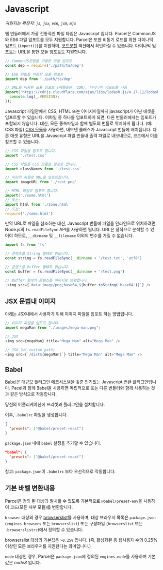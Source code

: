 # Javascript

_지원되는 확장자: `js`, `jsx`, `es6`, `jsm`, `mjs`_

웹 번들러에서 가장 전통적인 파일 타입은 Javascript 입니다. Parcel은 CommonJS 와 ES6 파일 임포트를 모두 지원합니다. Parcel은 또한 비동기 로드를 위한 다이나믹 임포트 (`import()`)를 지원하며, [코드분할](code_splitting.html) 섹션에서 확인하실 수 있습니다. 다이나믹 임포트는 URL을 통한 모듈 임포트도 지원합니다.

```javascript
// CommonJS문법을 이용한 모듈 임포트
const dep = require('./path/to/dep')

// ES6 문법을 이용한 모듈 임포트
import dep from './path/to/dep'

// URL을 이용한 모듈 임포트 (예를들면, CDN), 다이나믹 임포트를 사용
import('https://cdnjs.cloudflare.com/ajax/libs/lodash.js/4.17.11/lodash.min.js').then(() => {
  console.log(_.VERSION);
});
```

Javascript 파일안에서 CSS, HTML 또는 이미지파일까지 javascript가 아닌 애셋을 임포트할 수 있습니다. 이파일 중 하나를 임포트하게 되면, 다른 번들러에서는 임포트가 포함되지 않습니다. 대신, 모든 종속파일과 함께 별도의 번들로 위치하게 됩니다. (예: CSS 파일) [CSS 모듈](https://github.com/css-modules/css-modules)을 사용하면, 내보낸 클래스가 Javascript 번들에 배치됩니다. 다른 애셋 유형은 URL을 Javascript 파일 번들내 출력 파일로 내보내므로, 코드에서 이를 참조할 수 있습니다.

```javascript
// CSS 파일을 임포트 합니다.
import './test.css'

// CSS 파일을 CSS 모듈로 임포트 합니다.
import classNames from './test.css'

// 이미지 파일로 URL을 임포트합니다.
import imageURL from './test.png'

// HTML 파일로 임포트 합니다.
import('./some.html')
// 또는:
import html from './some.html'
// 또는:
require('./some.html')
```

만약 URL로 파일을 참조하는 대신, Javascript 번들에 파일을 인라인으로 위치하려면, Node.js의 `fs.readFileSync` API를 사용하면 됩니다. URL은 정적으로 분석할 수 있어야 하므로, `__dirname` 및 `__filename` 이외의 변수를 가질 수 없습니다.

```javascript
import fs from 'fs'

// 콘텐츠를 String 형태로 읽습니다.
const string = fs.readFileSync(__dirname + '/test.txt', 'utf8')

// 콘텐츠를 Buffer 형태로 읽습니다.
const buffer = fs.readFileSync(__dirname + '/test.png')

// Buffer 형태의 콘텐츠를 이미지로 변환합니다.
;<img src={`data:image/png;base64,${buffer.toString('base64')}`} />
```

## JSX 문법내 이미지

아래는 JSX내에서 사용하기 위해 이미지 파일을 임포트 하는 방법입니다.

```javascript
// 이미지 파일을 임포트 합니다.
import megaMan from "./images/mega-man.png";

// JSX
<img src={megaMan} title="Mega Man" alt="Mega Man" />

// JSX (w/ custom path)
<img src={`/dist${megaMan}`} title="Mega Man" alt="Mega Man" />
```

## Babel

[Babel](https://babeljs.io)은 대규모 플러그인 에코시스템을 갖춘 인기있는 Javascript 변환 플러그인입니다. Pacel과 함께 Babel을 사용하면 독립적으로 또는 다른 번들러와 함께 사용하는 것과 같은 방식으로 작동합니다.

당신의 어플리케이션에 프리셋과 플러그인을 설치합니다.

이후, `.babelrc` 파일을 생성합니다.

```json
{
  "presets": ["@babel/preset-react"]
}
```

`package.json` 내에 `babel` 설정을 추가할 수 있습니다.

```json
"babel": {
  "presets": ["@babel/preset-react"]
}
```

참고: `package.json`이 `.babelrc` 보다 우선적으로 작동합니다.

## 기본 바벨 변환내용

Parcel은 정의 된 대상과 일치할 수 있도록 기본적으로 `@babel/preset-env`을 사용하여 코드(모든 내부 모듈)를 변환합니다.

`browser` 대상의 경우 [browserslist](https://github.com/browserslist/browserslist)를 사용하며, 대상 브라우저 목록은 `package.json` (`engines.browsers` 또는 `browserslist`) 또는 구성파일 (`browserslist` 또는 `.browserslistrc`)에서 정의할 수 있습니다.

browserslist 대상의 기본값은 `>0.25%` 입니다. (즉, 활성화된 총 웹사용자 수의 0.25% 이상인 모든 브라우저를 지원한다는 의미입니다.)

`node` 대상인 경우, Parcel은 `package.json`에 정의된 `engines.node`를 사용하며 기본값은 _node8_ 입니다.
